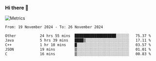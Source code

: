 ### Hi there 👋

![Metrics](https://github.com/radoapx/radoapx/blob/main/github-metrics.svg)

<!--START_SECTION:waka-->

```txt
From: 19 November 2024 - To: 26 November 2024

Other           24 hrs 55 mins  ███████████████████░░░░░░   75.37 %
Java            5 hrs 39 mins   ████▒░░░░░░░░░░░░░░░░░░░░   17.11 %
C++             1 hr 10 mins    █░░░░░░░░░░░░░░░░░░░░░░░░   03.57 %
JSON            19 mins         ▒░░░░░░░░░░░░░░░░░░░░░░░░   01.01 %
C               16 mins         ▒░░░░░░░░░░░░░░░░░░░░░░░░   00.83 %
```

<!--END_SECTION:waka-->

<!--
**radoapx/radoapx** is a ✨ _special_ ✨ repository because its `README.md` (this file) appears on your GitHub profile.

Here are some ideas to get you started:

- 🔭 I’m currently working on ...
- 🌱 I’m currently learning ...
- 👯 I’m looking to collaborate on ...
- 🤔 I’m looking for help with ...
- 💬 Ask me about ...
- 📫 How to reach me: ...
- 😄 Pronouns: ...
- ⚡ Fun fact: ...
-->
